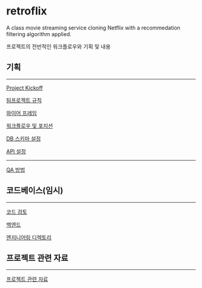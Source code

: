 # retroflix
A class movie streaming service cloning Netflix with a recommedation filtering algorithm applied.

프로젝트의 전반적인 워크플로우와 기획 및 내용

## 기획

---

[Project Kickoff](https://www.notion.so/Project-Kickoff-228942fc6112461b9d220f61714822aa)

[팀프로젝트 규칙](https://www.notion.so/525cf9cccb6a464ba5c199f80bfcb23f)

[와이어 프레임](https://www.notion.so/e5bff9d145314594a06a585943806764)

[워크플로우 및 포지션](https://www.notion.so/b47c69d8446d410faafc89e959d16230)

[DB 스키마 설정](https://www.notion.so/DB-c8fba0a5f3084868aceb9b29fbcf4534)

[API 설정](https://www.notion.so/API-cb099a507afb4c45bab4569f2a3248a0)

---

[QA 방법](https://www.notion.so/QA-b70d39ea7cd846d091aedcec7367ff9e)

## 코드베이스(임시)

---

[코드 검토](https://www.notion.so/25e5fa199b2f4e2d96c8572fd6b77ca6)

[백엔드](https://www.notion.so/bb63aa59f1584e9fb9a496173111d448)

[엔지니어링 디렉토리](https://www.notion.so/a4b1363e10aa4d35b9192c1e1f4ec682)

## 프로젝트 관련 자료

---

[프로젝트 관련 자료](https://www.notion.so/6e01739796154bafa0e907939600e4a8)
